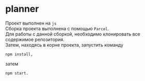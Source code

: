# planner

Проект выполнен на `js`  
Сборка проекта выполнена с помощью `Parcel`.  
Для работы с данной сборкой, необходимо клонировать все содержимое репозитория.  
Затем, находясь в корне проекта, запустить команду
```
npm install,
```
затем 
```
npm start.  
```

